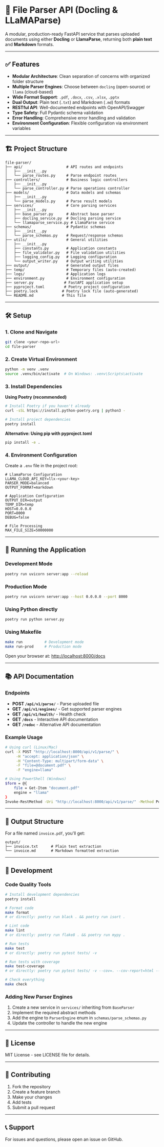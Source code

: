 # 📄 File Parser API (Docling & LLaMAParse)

A modular, production-ready FastAPI service that parses uploaded documents using either **Docling** or **LlamaParse**, returning both **plain text** and **Markdown** formats.

---

## ✅ Features

- **Modular Architecture**: Clean separation of concerns with organized folder structure
- **Multiple Parser Engines**: Choose between `docling` (open-source) or `llama` (cloud-based)
- **Wide Format Support**: `.pdf`, `.docx`, `.csv`, `.xlsx`, `.pptx`
- **Dual Output**: Plain text (`.txt`) and Markdown (`.md`) formats
- **RESTful API**: Well-documented endpoints with OpenAPI/Swagger
- **Type Safety**: Full Pydantic schema validation
- **Error Handling**: Comprehensive error handling and validation
- **Environment Configuration**: Flexible configuration via environment variables

---

## 🏗️ Project Structure

```
file-parser/
├── api/                    # API routes and endpoints
│   ├── __init__.py
│   └── parse_routes.py     # Parse endpoint routes
├── controllers/            # Business logic controllers
│   ├── __init__.py
│   └── parse_controller.py # Parse operations controller
├── models/                 # Data models and schemas
│   ├── __init__.py
│   └── parse_models.py     # Parse result models
├── services/               # Core parsing services
│   ├── __init__.py
│   ├── base_parser.py      # Abstract base parser
│   ├── docling_service.py  # Docling parsing service
│   └── llamaparse_service.py # LlamaParse service
├── schemas/                # Pydantic schemas
│   ├── __init__.py
│   └── parse_schemas.py    # Request/response schemas
├── utils/                  # General utilities
│   ├── __init__.py
│   ├── constants.py        # Application constants
│   ├── file_validator.py   # File validation utilities
│   ├── logging_config.py   # Logging configuration
│   └── output_writer.py    # Output writing utilities
├── output/                 # Generated output files
├── temp/                   # Temporary files (auto-created)
├── logs/                   # Application logs
├── environment.py          # Environment configuration
├── server.py              # FastAPI application setup
├── pyproject.toml         # Poetry project configuration
├── poetry.lock           # Poetry lock file (auto-generated)
└── README.md             # This file
```

---

## 🛠 Setup

### 1. Clone and Navigate

```bash
git clone <your-repo-url>
cd file-parser
```

### 2. Create Virtual Environment

```bash
python -m venv .venv
source .venv/bin/activate  # On Windows: .venv\Scripts\activate
```

### 3. Install Dependencies

**Using Poetry (recommended)**
```bash
# Install Poetry if you haven't already
curl -sSL https://install.python-poetry.org | python3 -

# Install project dependencies
poetry install
```

**Alternative: Using pip with pyproject.toml**
```bash
pip install -e .
```

### 4. Environment Configuration

Create a `.env` file in the project root:

```env
# LlamaParse Configuration
LLAMA_CLOUD_API_KEY=llx-<your-key>
PARSER_MODE=balanced
OUTPUT_FORMAT=markdown

# Application Configuration
OUTPUT_DIR=output
TEMP_DIR=temp
HOST=0.0.0.0
PORT=8000
DEBUG=false

# File Processing
MAX_FILE_SIZE=50000000
```

---

## 🚀 Running the Application

### Development Mode

```bash
poetry run uvicorn server:app --reload
```

### Production Mode

```bash
poetry run uvicorn server:app --host 0.0.0.0 --port 8000
```

### Using Python directly

```bash
poetry run python server.py
```

### Using Makefile

```bash
make run          # Development mode
make run-prod     # Production mode
```

Open your browser at: [http://localhost:8000/docs](http://localhost:8000/docs)

---

## 📚 API Documentation

### Endpoints

- **POST `/api/v1/parse/`** - Parse uploaded file
- **GET `/api/v1/engines/`** - Get supported parser engines
- **GET `/api/v1/health/`** - Health check
- **GET `/docs`** - Interactive API documentation
- **GET `/redoc`** - Alternative API documentation

### Example Usage

```bash
# Using curl (Linux/Mac)
curl -X POST "http://localhost:8000/api/v1/parse/" \
     -H "accept: application/json" \
     -H "Content-Type: multipart/form-data" \
     -F "file=@document.pdf" \
     -F "engine=llama"

# Using PowerShell (Windows)
$form = @{
    file = Get-Item "document.pdf"
    engine = "llama"
}
Invoke-RestMethod -Uri "http://localhost:8000/api/v1/parse/" -Method Post -Form $form
```

---

## 📂 Output Structure

For a file named `invoice.pdf`, you'll get:

```
output/
├── invoice.txt      # Plain text extraction
└── invoice.md       # Markdown formatted extraction
```

---

## 🔧 Development

### Code Quality Tools

```bash
# Install development dependencies
poetry install

# Format code
make format
# or directly: poetry run black . && poetry run isort .

# Lint code
make lint
# or directly: poetry run flake8 . && poetry run mypy .

# Run tests
make test
# or directly: poetry run pytest tests/ -v

# Run tests with coverage
make test-coverage
# or directly: poetry run pytest tests/ -v --cov=. --cov-report=html --cov-report=term

# Check everything
make check
```

### Adding New Parser Engines

1. Create a new service in `services/` inheriting from `BaseParser`
2. Implement the required abstract methods
3. Add the engine to `ParserEngine` enum in `schemas/parse_schemas.py`
4. Update the controller to handle the new engine

---

## 📝 License

MIT License - see LICENSE file for details.

---

## 🤝 Contributing

1. Fork the repository
2. Create a feature branch
3. Make your changes
4. Add tests
5. Submit a pull request

---

## 📞 Support

For issues and questions, please open an issue on GitHub.
